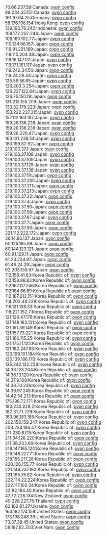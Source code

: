70.66.237.58:Canada: [ovpn config](vpn/70_66_237_58.ovpn)  
99.234.35.151:Canada: [ovpn config](vpn/99_234_35_151.ovpn)  
161.97.64.25:Germany: [ovpn config](vpn/161_97_64_25.ovpn)  
58.176.198.154:Hong Kong: [ovpn config](vpn/58_176_198_154.ovpn)  
139.193.76.242:Indonesia: [ovpn config](vpn/139_193_76_242.ovpn)  
106.172.252.244:Japan: [ovpn config](vpn/106_172_252_244.ovpn)  
106.180.102.77:Japan: [ovpn config](vpn/106_180_102_77.ovpn)  
110.134.86.167:Japan: [ovpn config](vpn/110_134_86_167.ovpn)  
116.91.221.169:Japan: [ovpn config](vpn/116_91_221_169.ovpn)  
118.110.204.48:Japan: [ovpn config](vpn/118_110_204_48.ovpn)  
118.16.147.131:Japan: [ovpn config](vpn/118_16_147_131.ovpn)  
119.171.161.117:Japan: [ovpn config](vpn/119_171_161_117.ovpn)  
119.242.34.56:Japan: [ovpn config](vpn/119_242_34_56.ovpn)  
119.24.28.44:Japan: [ovpn config](vpn/119_24_28_44.ovpn)  
125.56.56.65:Japan: [ovpn config](vpn/125_56_56_65.ovpn)  
126.203.3.254:Japan: [ovpn config](vpn/126_203_3_254.ovpn)  
126.227.122.64:Japan: [ovpn config](vpn/126_227_122_64.ovpn)  
126.75.150.19:Japan: [ovpn config](vpn/126_75_150_19.ovpn)  
131.213.155.209:Japan: [ovpn config](vpn/131_213_155_209.ovpn)  
133.32.179.223:Japan: [ovpn config](vpn/133_32_179_223.ovpn)  
153.222.237.215:Japan: [ovpn config](vpn/153_222_237_215.ovpn)  
157.112.163.197:Japan: [ovpn config](vpn/157_112_163_197.ovpn)  
159.28.136.238:Japan: [ovpn config](vpn/159_28_136_238.ovpn)  
159.28.136.238:Japan: [ovpn config](vpn/159_28_136_238.ovpn)  
159.28.220.47:Japan: [ovpn config](vpn/159_28_220_47.ovpn)  
163.131.238.54:Japan: [ovpn config](vpn/163_131_238_54.ovpn)  
180.199.82.92:Japan: [ovpn config](vpn/180_199_82_92.ovpn)  
219.100.37.1:Japan: [ovpn config](vpn/219_100_37_1.ovpn)  
219.100.37.108:Japan: [ovpn config](vpn/219_100_37_108.ovpn)  
219.100.37.109:Japan: [ovpn config](vpn/219_100_37_109.ovpn)  
219.100.37.125:Japan: [ovpn config](vpn/219_100_37_125.ovpn)  
219.100.37.138:Japan: [ovpn config](vpn/219_100_37_138.ovpn)  
219.100.37.19:Japan: [ovpn config](vpn/219_100_37_19.ovpn)  
219.100.37.205:Japan: [ovpn config](vpn/219_100_37_205.ovpn)  
219.100.37.211:Japan: [ovpn config](vpn/219_100_37_211.ovpn)  
219.100.37.213:Japan: [ovpn config](vpn/219_100_37_213.ovpn)  
219.100.37.22:Japan: [ovpn config](vpn/219_100_37_22.ovpn)  
219.100.37.4:Japan: [ovpn config](vpn/219_100_37_4.ovpn)  
219.100.37.50:Japan: [ovpn config](vpn/219_100_37_50.ovpn)  
219.100.37.58:Japan: [ovpn config](vpn/219_100_37_58.ovpn)  
219.100.37.67:Japan: [ovpn config](vpn/219_100_37_67.ovpn)  
219.100.37.7:Japan: [ovpn config](vpn/219_100_37_7.ovpn)  
219.100.37.90:Japan: [ovpn config](vpn/219_100_37_90.ovpn)  
221.112.222.172:Japan: [ovpn config](vpn/221_112_222_172.ovpn)  
36.14.86.137:Japan: [ovpn config](vpn/36_14_86_137.ovpn)  
60.125.195.98:Japan: [ovpn config](vpn/60_125_195_98.ovpn)  
60.144.123.121:Japan: [ovpn config](vpn/60_144_123_121.ovpn)  
60.91.129.11:Japan: [ovpn config](vpn/60_91_129_11.ovpn)  
61.23.234.97:Japan: [ovpn config](vpn/61_23_234_97.ovpn)  
61.46.24.29:Japan: [ovpn config](vpn/61_46_24_29.ovpn)  
92.203.159.97:Japan: [ovpn config](vpn/92_203_159_97.ovpn)  
112.158.41.63:Korea Republic of: [ovpn config](vpn/112_158_41_63.ovpn)  
112.158.88.83:Korea Republic of: [ovpn config](vpn/112_158_88_83.ovpn)  
112.167.117.246:Korea Republic of: [ovpn config](vpn/112_167_117_246.ovpn)  
112.184.66.69:Korea Republic of: [ovpn config](vpn/112_184_66_69.ovpn)  
112.187.212.151:Korea Republic of: [ovpn config](vpn/112_187_212_151.ovpn)  
114.202.44.228:Korea Republic of: [ovpn config](vpn/114_202_44_228.ovpn)  
116.121.138.33:Korea Republic of: [ovpn config](vpn/116_121_138_33.ovpn)  
118.221.152.7:Korea Republic of: [ovpn config](vpn/118_221_152_7.ovpn)  
121.129.47.178:Korea Republic of: [ovpn config](vpn/121_129_47_178.ovpn)  
121.148.183.101:Korea Republic of: [ovpn config](vpn/121_148_183_101.ovpn)  
121.151.39.149:Korea Republic of: [ovpn config](vpn/121_151_39_149.ovpn)  
121.157.73.221:Korea Republic of: [ovpn config](vpn/121_157_73_221.ovpn)  
121.160.115.25:Korea Republic of: [ovpn config](vpn/121_160_115_25.ovpn)  
121.175.11.125:Korea Republic of: [ovpn config](vpn/121_175_11_125.ovpn)  
121.182.247.83:Korea Republic of: [ovpn config](vpn/121_182_247_83.ovpn)  
123.199.101.184:Korea Republic of: [ovpn config](vpn/123_199_101_184.ovpn)  
125.139.166.170:Korea Republic of: [ovpn config](vpn/125_139_166_170.ovpn)  
125.242.132.229:Korea Republic of: [ovpn config](vpn/125_242_132_229.ovpn)  
14.33.123.204:Korea Republic of: [ovpn config](vpn/14_33_123_204.ovpn)  
14.36.13.120:Korea Republic of: [ovpn config](vpn/14_36_13_120.ovpn)  
14.37.9.108:Korea Republic of: [ovpn config](vpn/14_37_9_108.ovpn)  
14.38.70.236:Korea Republic of: [ovpn config](vpn/14_38_70_236.ovpn)  
14.39.97.245:Korea Republic of: [ovpn config](vpn/14_39_97_245.ovpn)  
14.42.54.213:Korea Republic of: [ovpn config](vpn/14_42_54_213.ovpn)  
175.198.72.171:Korea Republic of: [ovpn config](vpn/175_198_72_171.ovpn)  
180.233.228.2:Korea Republic of: [ovpn config](vpn/180_233_228_2.ovpn)  
182.31.71.229:Korea Republic of: [ovpn config](vpn/182_31_71_229.ovpn)  
183.96.183.185:Korea Republic of: [ovpn config](vpn/183_96_183_185.ovpn)  
202.158.159.247:Korea Republic of: [ovpn config](vpn/202_158_159_247.ovpn)  
203.234.186.47:Korea Republic of: [ovpn config](vpn/203_234_186_47.ovpn)  
211.230.67.15:Korea Republic of: [ovpn config](vpn/211_230_67_15.ovpn)  
211.34.128.220:Korea Republic of: [ovpn config](vpn/211_34_128_220.ovpn)  
211.38.203.66:Korea Republic of: [ovpn config](vpn/211_38_203_66.ovpn)  
218.147.165.124:Korea Republic of: [ovpn config](vpn/218_147_165_124.ovpn)  
218.148.227.71:Korea Republic of: [ovpn config](vpn/218_148_227_71.ovpn)  
218.155.217.28:Korea Republic of: [ovpn config](vpn/218_155_217_28.ovpn)  
220.126.155.77:Korea Republic of: [ovpn config](vpn/220_126_155_77.ovpn)  
221.146.237.180:Korea Republic of: [ovpn config](vpn/221_146_237_180.ovpn)  
221.165.75.82:Korea Republic of: [ovpn config](vpn/221_165_75_82.ovpn)  
222.114.22.224:Korea Republic of: [ovpn config](vpn/222_114_22_224.ovpn)  
222.117.102.24:Korea Republic of: [ovpn config](vpn/222_117_102_24.ovpn)  
42.82.184.40:Korea Republic of: [ovpn config](vpn/42_82_184_40.ovpn)  
47.72.228.134:New Zealand: [ovpn config](vpn/47_72_228_134.ovpn)  
49.228.227.75:Thailand: [ovpn config](vpn/49_228_227_75.ovpn)  
62.182.81.27:Ukraine: [ovpn config](vpn/62_182_81_27.ovpn)  
163.182.174.159:United States: [ovpn config](vpn/163_182_174_159.ovpn)  
173.198.248.39:United States: [ovpn config](vpn/173_198_248_39.ovpn)  
73.37.38.45:United States: [ovpn config](vpn/73_37_38_45.ovpn)  
58.187.92.203:Viet Nam: [ovpn config](vpn/58_187_92_203.ovpn)  
